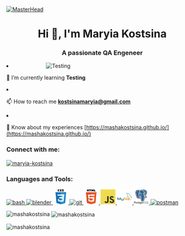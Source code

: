 [![MasterHead](https://nt.ua/Media/Default/img/qa_testing1ru.jpg)](https://mashakostsina.github.io/)
<h1 align="center">Hi 👋, I'm Maryia Kostsina</h1>
<h3 align="center">A passionate QA Engeneer</h3>
<img align="right" alt="Testing" width="400" src="https://res.infoq.com/articles/continuous-testing-best-practices/en/headerimage/unlocking-continuous-testing-logo-big-1564402385131.jpg"


- 🌱 I’m currently learning **Testing**

- 📫 How to reach me **kostsinamaryia@gmail.com**

- 📄 Know about my experiences [https://mashakostsina.github.io/](https://mashakostsina.github.io/)

<h3 align="left">Connect with me:</h3>
<p align="left">
<a href="https://linkedin.com/in/maryia-kostsina" target="blank"><img align="center" src="https://raw.githubusercontent.com/rahuldkjain/github-profile-readme-generator/master/src/images/icons/Social/linked-in-alt.svg" alt="maryia-kostsina" height="30" width="40" /></a>
</p>

<h3 align="left">Languages and Tools:</h3>
<p align="left"> <a href="https://www.gnu.org/software/bash/" target="_blank" rel="noreferrer"> <img src="https://www.vectorlogo.zone/logos/gnu_bash/gnu_bash-icon.svg" alt="bash" width="40" height="40"/> </a> <a href="https://www.blender.org/" target="_blank" rel="noreferrer"> <img src="https://download.blender.org/branding/community/blender_community_badge_white.svg" alt="blender" width="40" height="40"/> </a> <a href="https://www.w3schools.com/css/" target="_blank" rel="noreferrer"> <img src="https://raw.githubusercontent.com/devicons/devicon/master/icons/css3/css3-original-wordmark.svg" alt="css3" width="40" height="40"/> </a> <a href="https://git-scm.com/" target="_blank" rel="noreferrer"> <img src="https://www.vectorlogo.zone/logos/git-scm/git-scm-icon.svg" alt="git" width="40" height="40"/> </a> <a href="https://www.w3.org/html/" target="_blank" rel="noreferrer"> <img src="https://raw.githubusercontent.com/devicons/devicon/master/icons/html5/html5-original-wordmark.svg" alt="html5" width="40" height="40"/> </a> <a href="https://developer.mozilla.org/en-US/docs/Web/JavaScript" target="_blank" rel="noreferrer"> <img src="https://raw.githubusercontent.com/devicons/devicon/master/icons/javascript/javascript-original.svg" alt="javascript" width="40" height="40"/> </a> <a href="https://www.mysql.com/" target="_blank" rel="noreferrer"> <img src="https://raw.githubusercontent.com/devicons/devicon/master/icons/mysql/mysql-original-wordmark.svg" alt="mysql" width="40" height="40"/> </a> <a href="https://www.postgresql.org" target="_blank" rel="noreferrer"> <img src="https://raw.githubusercontent.com/devicons/devicon/master/icons/postgresql/postgresql-original-wordmark.svg" alt="postgresql" width="40" height="40"/> </a> <a href="https://postman.com" target="_blank" rel="noreferrer"> <img src="https://www.vectorlogo.zone/logos/getpostman/getpostman-icon.svg" alt="postman" width="40" height="40"/> </a> </p>

<p><img align="left" src="https://github-readme-stats.vercel.app/api/top-langs?username=mashakostsina&show_icons=true&locale=en&layout=compact" alt="mashakostsina" /></p>

<p>&nbsp;<img align="center" src="https://github-readme-stats.vercel.app/api?username=mashakostsina&show_icons=true&locale=en" alt="mashakostsina" /></p>

<p><img align="center" src="https://github-readme-streak-stats.herokuapp.com/?user=mashakostsina&" alt="mashakostsina" /></p>
